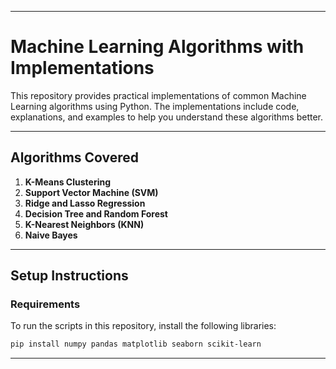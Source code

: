 
---

# **Machine Learning Algorithms with Implementations**

This repository provides practical implementations of common Machine Learning algorithms using Python. The implementations include code, explanations, and examples to help you understand these algorithms better.

---

## **Algorithms Covered**

1. **K-Means Clustering**
2. **Support Vector Machine (SVM)**
3. **Ridge and Lasso Regression**
4. **Decision Tree and Random Forest**
5. **K-Nearest Neighbors (KNN)**
6. **Naive Bayes**

---

## **Setup Instructions**

### **Requirements**
To run the scripts in this repository, install the following libraries:

```bash
pip install numpy pandas matplotlib seaborn scikit-learn
```

---



